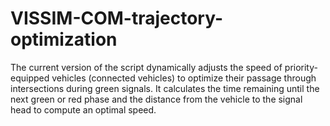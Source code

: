 # VISSIM-COM-trajectory-optimization
The current version of the script dynamically adjusts the speed of priority-equipped vehicles (connected vehicles) to optimize their passage through intersections during green signals. It calculates the time remaining until the next green or red phase and the distance from the vehicle to the signal head to compute an optimal speed.
